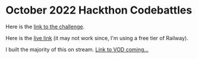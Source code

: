 # October 2022 Hackthon Codebattles

Here is the [link to the challenge](https://codebattles.dev/event/dce4b8cd-b48d-4511-b4d6-b0058c179944/).

Here is the [live link](https://codebattles-october-2022-api-production.up.railway.app/api/v1/) (it may not work since, I'm using a free tier of Railway).

I built the majority of this on stream. [Link to VOD coming...](https://youtu.be/caTrPV6K_bg)
